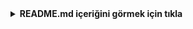<details> <summary><strong>README.md içeriğini görmek için tıkla</strong></summary>

# 🎯 Marketing Department Customer Segmentation Projesi

Bu proje, bir **kredi kartı müşteri** veri seti üzerinde **müşteri segmentasyonu** gerçekleştirmek amacıyla geliştirilmiştir. Makine öğrenmesi ve derin öğrenme tabanlı yöntemlerle müşterilerin davranış kalıplarını keşfetmeyi ve pazarlama stratejilerini destekleyecek öngörücü modeller oluşturmayı hedefler.

---

## 📊 Proje Amacı

* Kredi kartı müşteri verilerini analiz ederek **müşteri segmentleri** belirlemek
* Farklı segmentlerin **harcama ve ödeme alışkanlıklarını** incelemek
* Pazarlama kampanyalarını **hedef segmentlere** yönelik optimize etmek

---

## 🧠 Kullanılan Yöntemler

1. **Veri Yükleme ve Ön İşleme**
2. **Keşifsel Veri Analizi (EDA)** ve görselleştirme
3. **Özellik Mühendisliği**
4. **K-Means Kümeleme**

   * Optimum küme sayısını **Elbow Method** ile belirleme
5. **Boyut İndirgeme**

   * **PCA (Principal Component Analysis)** ile görselleştirme
   * **Autoencoder** tabanlı boyut indirgeme
6. **Model Değerlendirme**

   * Silhouette Score
   * Küme içi ve küme dışı mesafe analizleri

---

## 🛠️ Kullanılan Teknolojiler

* **Python**

  * pandas, numpy, matplotlib, seaborn
  * scikit-learn
  * keras (TensorFlow backend)
* **Google Colab** / **Jupyter Notebook**

---

## 📁 Dosya Yapısı

| Dosya                                   | Açıklama                                                       |
| --------------------------------------- | -------------------------------------------------------------- |
| `Marketing_Department_Skeleton().ipynb` | Projenin ana Jupyter defteri. Tüm adımlar bu dosyada yer alır. |
| `README.md`                             | Proje tanıtımı ve kullanım rehberi.                            |
| `data/ccdata.csv`                       | Kredi kartı müşteri verilerini içeren CSV dosyası.             |

---

## 🔍 Veri Kümesi

Kaggle’dan indirilen kredi kartı müşteri veri seti; yaş, cinsiyet, eğitim, yıllık gelir, kredi limiti, alışveriş tutarları, nakit avans bilgileri ve ödeme istatistikleri gibi demografik ve finansal özellikleri içerir.

---

## 🚀 Nasıl Kullanılır?

1. Google Colab veya yerel Jupyter ortamında `Marketing_Department_Skeleton().ipynb` dosyasını açın.
2. Gerekli kütüphaneleri yükleyin:

   ```bash
   pip install pandas numpy scikit-learn keras matplotlib seaborn
   ```
3. `data/ccdata.csv` dosyasının yolunu belirtin.
4. Hücreleri sırayla çalıştırarak analiz ve modelleme adımlarını gerçekleştirin veya **Runtime > Run all** ile tüm hücreleri tek seferde çalıştırın.

---

## 📈 Model Performansı

* **Elbow Method** sonucu optimum **4–5 küme** olarak belirlendi.
* **Silhouette Score** ile her bir kümenin ayrışma ve iç tutarlılığı değerlendirildi.
* **PCA** ve **Autoencoder** çıktıları iki boyuta indirgenmiş görselleştirmeler içerir.

---

## ✍️ Katkıda Bulunma

Eğitim ve araştırma amaçlı hazırlanan bu projeye katkılarınız için pull request gönderebilirsiniz.

---

## 📜 Lisans

MIT Lisansı

</details>
